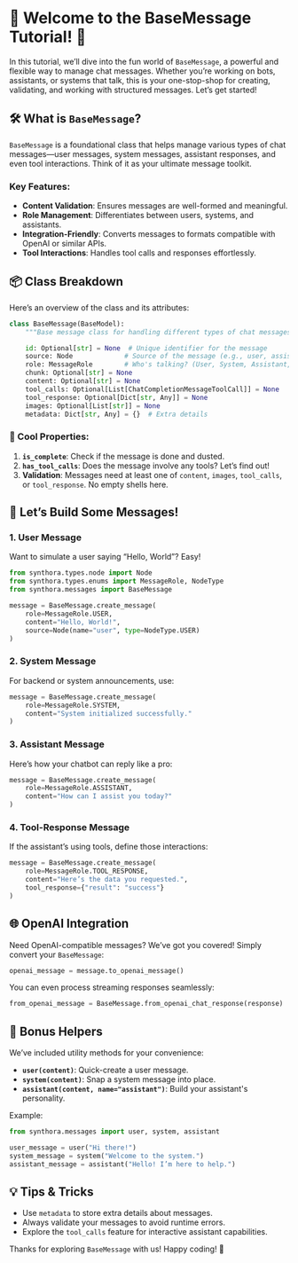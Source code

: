 <!-- LICENSE HEADER MANAGED BY add-license-header

Copyright 2024-2025 Syntropix-AI.org

Licensed under the Apache License, Version 2.0 (the "License");
you may not use this file except in compliance with the License.
You may obtain a copy of the License at

    http://www.apache.org/licenses/LICENSE-2.0

Unless required by applicable law or agreed to in writing, software
distributed under the License is distributed on an "AS IS" BASIS,
WITHOUT WARRANTIES OR CONDITIONS OF ANY KIND, either express or implied.
See the License for the specific language governing permissions and
limitations under the License.
-->

# 🎉 Welcome to the **BaseMessage Tutorial!** 🎉

In this tutorial, we’ll dive into the fun world of `BaseMessage`, a powerful and flexible way to manage chat messages. Whether you’re working on bots, assistants, or systems that talk, this is your one-stop-shop for creating, validating, and working with structured messages. Let’s get started!



## 🛠️ What is `BaseMessage`?

`BaseMessage` is a foundational class that helps manage various types of chat messages—user messages, system messages, assistant responses, and even tool interactions. Think of it as your ultimate message toolkit.

### Key Features:
- **Content Validation**: Ensures messages are well-formed and meaningful.
- **Role Management**: Differentiates between users, systems, and assistants.
- **Integration-Friendly**: Converts messages to formats compatible with OpenAI or similar APIs.
- **Tool Interactions**: Handles tool calls and responses effortlessly.



## 📦 Class Breakdown

Here’s an overview of the class and its attributes:

```python
class BaseMessage(BaseModel):
    """Base message class for handling different types of chat messages."""

    id: Optional[str] = None  # Unique identifier for the message
    source: Node             # Source of the message (e.g., user, assistant)
    role: MessageRole        # Who's talking? (User, System, Assistant, Tool)
    chunk: Optional[str] = None
    content: Optional[str] = None
    tool_calls: Optional[List[ChatCompletionMessageToolCall]] = None
    tool_response: Optional[Dict[str, Any]] = None
    images: Optional[List[str]] = None
    metadata: Dict[str, Any] = {}  # Extra details
```

### 🚀 Cool Properties:

1. **`is_complete`**: Check if the message is done and dusted.
2. **`has_tool_calls`**: Does the message involve any tools? Let’s find out!
3. **Validation**: Messages need at least one of `content`, `images`, `tool_calls`, or `tool_response`. No empty shells here.



## 🌟 Let’s Build Some Messages!

### 1. **User Message**
Want to simulate a user saying “Hello, World”? Easy!

```python
from synthora.types.node import Node
from synthora.types.enums import MessageRole, NodeType
from synthora.messages import BaseMessage

message = BaseMessage.create_message(
    role=MessageRole.USER,
    content="Hello, World!",
    source=Node(name="user", type=NodeType.USER)
)
```

### 2. **System Message**
For backend or system announcements, use:

```python
message = BaseMessage.create_message(
    role=MessageRole.SYSTEM,
    content="System initialized successfully."
)
```

### 3. **Assistant Message**
Here’s how your chatbot can reply like a pro:

```python
message = BaseMessage.create_message(
    role=MessageRole.ASSISTANT,
    content="How can I assist you today?"
)
```

### 4. **Tool-Response Message**
If the assistant’s using tools, define those interactions:

```python
message = BaseMessage.create_message(
    role=MessageRole.TOOL_RESPONSE,
    content="Here’s the data you requested.",
    tool_response={"result": "success"}
)
```



## 🌐 OpenAI Integration

Need OpenAI-compatible messages? We’ve got you covered! Simply convert your `BaseMessage`:

```python
openai_message = message.to_openai_message()
```

You can even process streaming responses seamlessly:

```python
from_openai_message = BaseMessage.from_openai_chat_response(response)
```



## 🌟 Bonus Helpers

We’ve included utility methods for your convenience:

- **`user(content)`**: Quick-create a user message.
- **`system(content)`**: Snap a system message into place.
- **`assistant(content, name="assistant")`**: Build your assistant's personality.

Example:

```python
from synthora.messages import user, system, assistant

user_message = user("Hi there!")
system_message = system("Welcome to the system.")
assistant_message = assistant("Hello! I’m here to help.")
```



## 💡 Tips & Tricks

- Use `metadata` to store extra details about messages.
- Always validate your messages to avoid runtime errors.
- Explore the `tool_calls` feature for interactive assistant capabilities.



Thanks for exploring `BaseMessage` with us! Happy coding! 🎉
